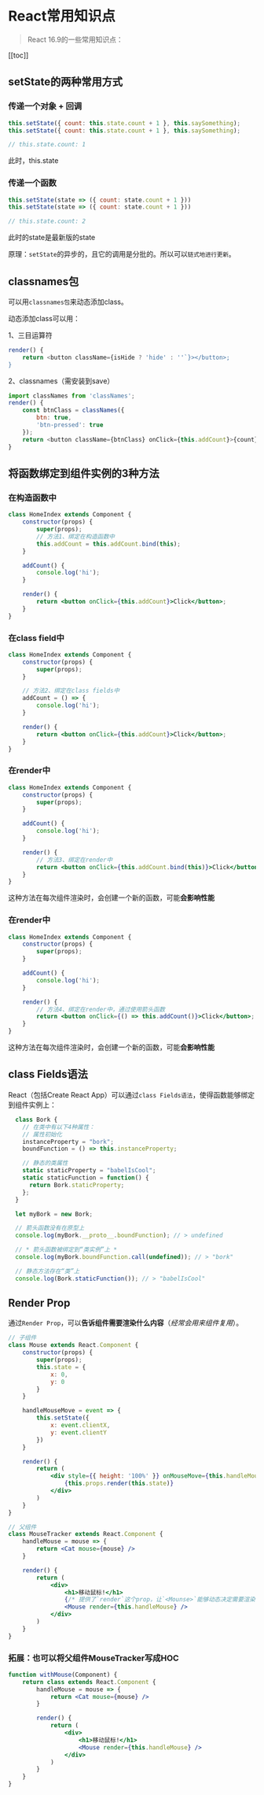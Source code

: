 # React常用知识点
> React 16.9的一些常用知识点：

[[toc]]

## setState的两种常用方式
### 传递一个对象 + 回调
```js
this.setState({ count: this.state.count + 1 }, this.saySomething);
this.setState({ count: this.state.count + 1 }, this.saySomething);

// this.state.count: 1
```
此时，this.state

### 传递一个函数
```js
this.setState(state => ({ count: state.count + 1 }))
this.setState(state => ({ count: state.count + 1 }))

// this.state.count: 2
```
此时的state是最新版的state

原理：`setState`的异步的，且它的调用是分批的。所以可以`链式地进行更新`。

## classnames包
可以用`classnames包`来动态添加class。

动态添加class可以用：

1、三目运算符
```js
render() {
    return <button className={isHide ? 'hide' : ''`}></button>;
}
```

2、classnames（需安装到save）
```js
import classNames from 'classNames';
render() {
    const btnClass = classNames({
        btn: true,
        'btn-pressed': true
    });
    return <button className={btnClass} onClick={this.addCount}>{count}</button>;
}
```

## 将函数绑定到组件实例的3种方法
### 在构造函数中
```jsx
class HomeIndex extends Component {
    constructor(props) {
        super(props);
        // 方法1、绑定在构造函数中
        this.addCount = this.addCount.bind(this);
    }

    addCount() {
        console.log('hi');
    }

    render() {
        return <button onClick={this.addCount}>Click</button>;
    }
}
```

### 在class field中
```jsx
class HomeIndex extends Component {
    constructor(props) {
        super(props);
    }

    // 方法2、绑定在class fields中
    addCount = () => {
        console.log('hi');
    }

    render() {
        return <button onClick={this.addCount}>Click</button>;
    }
}
```

### 在render中
```jsx
class HomeIndex extends Component {
    constructor(props) {
        super(props);
    }

    addCount() {
        console.log('hi');
    }

    render() {
        // 方法3、绑定在render中
        return <button onClick={this.addCount.bind(this)}>Click</button>;
    }
}
```
这种方法在每次组件渲染时，会创建一个新的函数，可能**会影响性能**

### 在render中
```jsx
class HomeIndex extends Component {
    constructor(props) {
        super(props);
    }

    addCount() {
        console.log('hi');
    }

    render() {
        // 方法4、绑定在render中，通过使用箭头函数
        return <button onClick={() => this.addCount()}>Click</button>;
    }
}
```
这种方法在每次组件渲染时，会创建一个新的函数，可能**会影响性能**

## class Fields语法
React（包括Create React App）可以通过`class Fields语法`，使得函数能够绑定到组件实例上：
```js
  class Bork {
    // 在类中有以下4种属性：
    // 属性初始化
    instanceProperty = "bork";
    boundFunction = () => this.instanceProperty;

    // 静态的类属性
    static staticProperty = "babelIsCool";
    static staticFunction = function() {
      return Bork.staticProperty;
    };
  }

  let myBork = new Bork;

  // 箭头函数没有在原型上
  console.log(myBork.__proto__.boundFunction); // > undefined

  // * 箭头函数被绑定到“类实例”上 *
  console.log(myBork.boundFunction.call(undefined)); // > "bork"

  // 静态方法存在“类”上
  console.log(Bork.staticFunction()); // > "babelIsCool"
```

## Render Prop
通过`Render Prop`，可以**告诉组件需要渲染什么内容**（*经常会用来组件复用*）。

```jsx
// 子组件
class Mouse extends React.Component {
    constructor(props) {
        super(props);
        this.state = {
            x: 0,
            y: 0
        }
    }

    handleMouseMove = event => {
        this.setState({
            x: event.clientX,
            y: event.clientY
        })
    }

    render() {
        return (
            <div style={{ height: '100%' }} onMouseMove={this.handleMouseMove}>
                {this.props.render(this.state)}
            </div>
        )
    }
}

// 父组件
class MouseTracker extends React.Component {
    handleMouse = mouse => {
        return <Cat mouse={mouse} />
    }

    render() {
        return (
            <div>
                <h1>移动鼠标!</h1>
                {/* 提供了`render`这个prop，让`<Mounse>`能够动态决定需要渲染什么。*/}
                <Mouse render={this.handleMouse} />
            </div>
        )
    }
}
```


### 拓展：也可以将父组件MouseTracker写成HOC
```jsx
function withMouse(Component) {
    return class extends React.Component {
        handleMouse = mouse => {
            return <Cat mouse={mouse} />
        }

        render() {
            return (
                <div>
                    <h1>移动鼠标!</h1>
                    <Mouse render={this.handleMouse} />
                </div>
            )
        }
    }
}
```